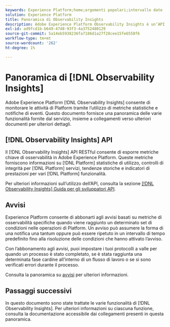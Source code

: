 ```yaml
---
keywords: Experience Platform;home;argomenti popolari;intervallo date
solution: Experience Platform
title: Panoramica di Observability Insights
description: Adobe Experience Platform Observability Insights è un’API RESTful che consente di esporre metriche chiave sulle attività di Platform. Queste metriche forniscono informazioni approfondite sulle statistiche di utilizzo di Platform, sui controlli di integrità per i servizi di Platform, sulle tendenze storiche e sugli indicatori di prestazioni per le varie funzionalità di Platform.
exl-id: ad9fcd1b-b649-47d8-93f3-4a3752480129
source-git-commit: 5a14eb5938236fa7186d1a27f28cee15fe6558f6
workflow-type: tm+mt
source-wordcount: '262'
ht-degree: 1%

---
```


# Panoramica di [!DNL Observability Insights]

Adobe Experience Platform [!DNL Observability Insights] consente di monitorare le attività di Platform tramite l’utilizzo di metriche statistiche e notifiche di eventi. Questo documento fornisce una panoramica delle varie funzionalità fornite dal servizio, insieme a collegamenti verso ulteriori documenti per ulteriori dettagli.

## [!DNL Observability Insights] API

Il [!DNL Observability Insights] API RESTful consente di esporre metriche chiave di osservabilità in Adobe Experience Platform. Queste metriche forniscono informazioni su [!DNL Platform] statistiche di utilizzo, controlli di integrità per [!DNL Platform] servizi, tendenze storiche e indicatori di prestazioni per vari [!DNL Platform] funzionalità.

Per ulteriori informazioni sull’utilizzo dell’API, consulta la sezione [[!DNL Observability Insights] Guida per gli sviluppatori API](./api/overview.md).

## Avvisi

Experience Platform consente di abbonarti agli avvisi basati su metriche di osservabilità specifiche quando viene raggiunto un determinato set di condizioni nelle operazioni di Platform. Un avviso può assumere la forma di una notifica una tantum oppure può essere ripetuto in un intervallo di tempo predefinito fino alla risoluzione delle condizioni che hanno attivato l’avviso.

Con l’abbonamento agli avvisi, puoi impostare i tuoi protocolli a valle per quando un processo è stato completato, se è stata raggiunta una determinata fase cardine all’interno di un flusso di lavoro o se si sono verificati errori durante il processo.

Consulta la panoramica su [avvisi](./alerts/overview.md) per ulteriori informazioni.

## Passaggi successivi

In questo documento sono state trattate le varie funzionalità di [!DNL Observability Insights]. Per ulteriori informazioni su ciascuna funzione, consulta la documentazione accessibile dai collegamenti presenti in questa panoramica.
